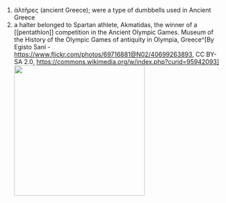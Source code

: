 1. ἁλτῆρες (ancient Greece); were a type of dumbbells used in Ancient Greece
2. a halter belonged to Spartan athlete, Akmatidas, the winner of a [[pentathlon]] competition in the Ancient Olympic Games. Museum of the History of the Olympic Games of antiquity in Olympia, Greece^[By Egisto Sani - https://www.flickr.com/photos/69716881@N02/40699263893, CC BY-SA 2.0, https://commons.wikimedia.org/w/index.php?curid=95942093]
	<img src="https://upload.wikimedia.org/wikipedia/commons/thumb/9/94/The_Akmatidas_Haltere.jpg/640px-The_Akmatidas_Haltere.jpg" width="300" />